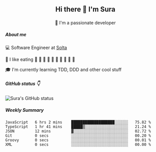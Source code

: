 ## <p align="center"> Hi there 👋 I'm Sura </p>

<p align="center">  🌱 I'm a passionate developer </p>

##### About me

:computer: Software Engineer at [Solta](https://www.soltalabs.com/)

:sparkling_heart: I like eating :sushi: :rice_ball: :curry: :spaghetti: :hamburger: :custard: :watermelon: :cherries: :peach: :melon:

:mortar_board: I'm currently learning TDD, DDD and other cool stuff

##### GitHub status :point_down:
![Sura's GitHub status](https://github-readme-stats.vercel.app/api?username=gutongww&show_icons=true)

##### Weekly Summary



<!--START_SECTION:waka-->

```text
JavaScript   6 hrs 2 mins    ███████████████████░░░░░░   75.82 %
TypeScript   1 hr 41 mins    █████▒░░░░░░░░░░░░░░░░░░░   21.24 %
JSON         12 mins         ▓░░░░░░░░░░░░░░░░░░░░░░░░   02.72 %
Git          0 secs          ░░░░░░░░░░░░░░░░░░░░░░░░░   00.20 %
Groovy       0 secs          ░░░░░░░░░░░░░░░░░░░░░░░░░   00.01 %
XML          0 secs          ░░░░░░░░░░░░░░░░░░░░░░░░░   00.00 %
```

<!--END_SECTION:waka-->



<!--
**gutongww/gutongww** is a ✨ _special_ ✨ repository because its `README.md` (this file) appears on your GitHub profile.

Here are some ideas to get you started:

- 🔭 I’m currently working on ...
- 🌱 I’m currently learning ...
- 👯 I’m looking to collaborate on ...
- 🤔 I’m looking for help with ...
- 💬 Ask me about ...
- 📫 How to reach me: ...
- 😄 Pronouns: ...
- ⚡ Fun fact: ...
-->

